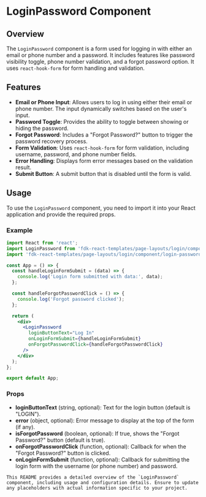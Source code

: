 # LoginPassword Component

## Overview
The `LoginPassword` component is a form used for logging in with either an email or phone number and a password. It includes features like password visibility toggle, phone number validation, and a forgot password option. It uses `react-hook-form` for form handling and validation.

## Features
- **Email or Phone Input**: Allows users to log in using either their email or phone number. The input dynamically switches based on the user's input.
- **Password Toggle**: Provides the ability to toggle between showing or hiding the password.
- **Forgot Password**: Includes a "Forgot Password?" button to trigger the password recovery process.
- **Form Validation**: Uses `react-hook-form` for form validation, including username, password, and phone number fields.
- **Error Handling**: Displays form error messages based on the validation result.
- **Submit Button**: A submit button that is disabled until the form is valid.


## Usage
To use the `LoginPassword` component, you need to import it into your React application and provide the required props.

### Example
```jsx
import React from 'react';
import LoginPassword from 'fdk-react-templates/page-layouts/login/component/login-password/login-password';
import 'fdk-react-templates/page-layouts/login/component/login-password/login-password.css';

const App = () => {
  const handleLoginFormSubmit = (data) => {
    console.log('Login form submitted with data:', data);
  };

  const handleForgotPasswordClick = () => {
    console.log('Forgot password clicked');
  };

  return (
    <div>
      <LoginPassword
        loginButtonText="Log In"
        onLoginFormSubmit={handleLoginFormSubmit}
        onForgotPasswordClick={handleForgotPasswordClick}
      />
    </div>
  );
};

export default App;

```

### Props
- **loginButtonText** (string, optional): Text for the login button (default is "LOGIN").
- **error** (object, optional): Error message to display at the top of the form (if any).
- **isForgotPassword** (boolean, optional): If true, shows the "Forgot Password?" button (default is true).
- **onForgotPasswordClick** (function, optional): Callback for when the "Forgot Password?" button is clicked.
- **onLoginFormSubmit** (function, optional): Callback for submitting the login form with the username (or phone number) and password.

```
This README provides a detailed overview of the `LoginPassword` component, including usage and configuration details. Ensure to update any placeholders with actual information specific to your project.